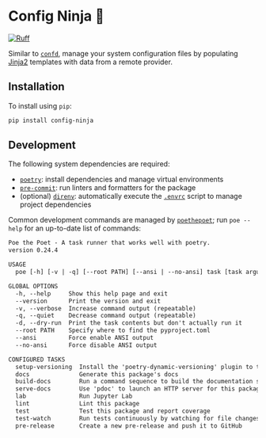# Config Ninja 🥷

[![Ruff](https://img.shields.io/endpoint?url=https://raw.githubusercontent.com/astral-sh/ruff/main/assets/badge/v2.json)](https://github.com/astral-sh/ruff)

Similar to [`confd`], manage your system configuration files by populating [Jinja2] templates with data from a remote provider.

[Jinja2]: https://jinja.palletsprojects.com/en/3.1.x/
[`confd`]: https://github.com/kelseyhightower/confd

## Installation

To install using `pip`:

```sh
pip install config-ninja
```

## Development

The following system dependencies are required:

- [`poetry`]: install dependencies and manage virtual environments
- [`pre-commit`]: run linters and formatters for the package
- (optional) [`direnv`]: automatically execute the [`.envrc`] script to manage project dependencies

Common development commands are managed by [`poethepoet`]; run `poe --help` for an up-to-date list of commands:

```txt
Poe the Poet - A task runner that works well with poetry.
version 0.24.4

USAGE
  poe [-h] [-v | -q] [--root PATH] [--ansi | --no-ansi] task [task arguments]

GLOBAL OPTIONS
  -h, --help     Show this help page and exit
  --version      Print the version and exit
  -v, --verbose  Increase command output (repeatable)
  -q, --quiet    Decrease command output (repeatable)
  -d, --dry-run  Print the task contents but don't actually run it
  --root PATH    Specify where to find the pyproject.toml
  --ansi         Force enable ANSI output
  --no-ansi      Force disable ANSI output

CONFIGURED TASKS
  setup-versioning  Install the 'poetry-dynamic-versioning' plugin to the local 'poetry' installation
  docs              Generate this package's docs
  build-docs        Run a command sequence to build the documentation suite
  serve-docs        Use 'pdoc' to launch an HTTP server for this package's docs
  lab               Run Jupyter Lab
  lint              Lint this package
  test              Test this package and report coverage
  test-watch        Run tests continuously by watching for file changes
  pre-release       Create a new pre-release and push it to GitHub
```

[`.envrc`]: ./.envrc
[`direnv`]: https://direnv.net/docs/installation.html
[`poetry`]: https://python-poetry.org/docs/#installation
[`pre-commit`]: https://pre-commit.com/#install
[`poethepoet`]: https://github.com/nat-n/poethepoet
